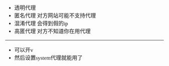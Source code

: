 <span  style="font-family: Simsun,serif; font-size: 17px; ">

- 透明代理
- 匿名代理  对方网站可能不支持代理
- 混淆代理 会得到假的ip
- 高匿代理 对方不知道你在用代理

---

- 可以开v
- 然后设置system代理就能用了

</span>